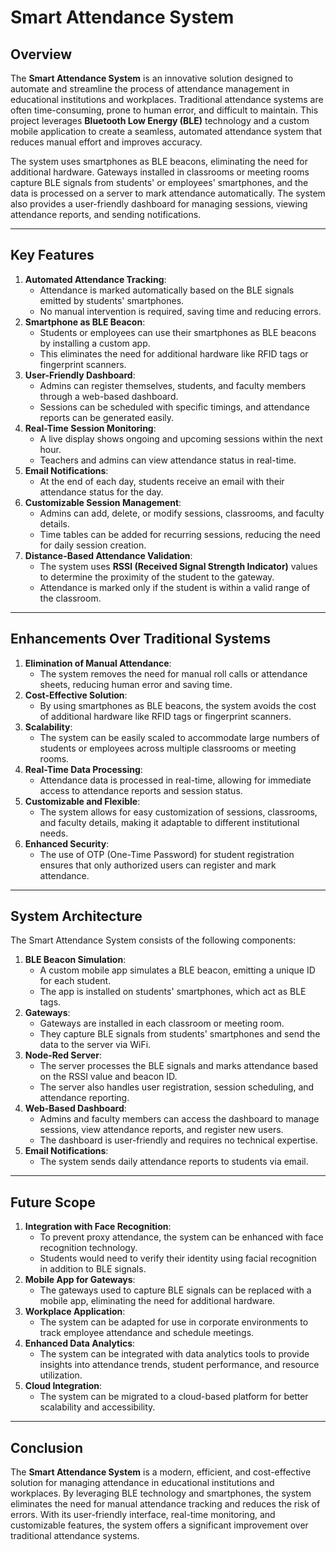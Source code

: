 # Smart Attendance System

## Overview

The **Smart Attendance System** is an innovative solution designed to automate and streamline the process of attendance management in educational institutions and workplaces. Traditional attendance systems are often time-consuming, prone to human error, and difficult to maintain. This project leverages **Bluetooth Low Energy (BLE)** technology and a custom mobile application to create a seamless, automated attendance system that reduces manual effort and improves accuracy.

The system uses smartphones as BLE beacons, eliminating the need for additional hardware. Gateways installed in classrooms or meeting rooms capture BLE signals from students' or employees' smartphones, and the data is processed on a server to mark attendance automatically. The system also provides a user-friendly dashboard for managing sessions, viewing attendance reports, and sending notifications.

---

## Key Features

1. **Automated Attendance Tracking**:
    - Attendance is marked automatically based on the BLE signals emitted by students' smartphones.
    - No manual intervention is required, saving time and reducing errors.
2. **Smartphone as BLE Beacon**:
    - Students or employees can use their smartphones as BLE beacons by installing a custom app.
    - This eliminates the need for additional hardware like RFID tags or fingerprint scanners.
3. **User-Friendly Dashboard**:
    - Admins can register themselves, students, and faculty members through a web-based dashboard.
    - Sessions can be scheduled with specific timings, and attendance reports can be generated easily.
4. **Real-Time Session Monitoring**:
    - A live display shows ongoing and upcoming sessions within the next hour.
    - Teachers and admins can view attendance status in real-time.
5. **Email Notifications**:
    - At the end of each day, students receive an email with their attendance status for the day.
6. **Customizable Session Management**:
    - Admins can add, delete, or modify sessions, classrooms, and faculty details.
    - Time tables can be added for recurring sessions, reducing the need for daily session creation.
7. **Distance-Based Attendance Validation**:
    - The system uses **RSSI (Received Signal Strength Indicator)** values to determine the proximity of the student to the gateway.
    - Attendance is marked only if the student is within a valid range of the classroom.

---

## Enhancements Over Traditional Systems

1. **Elimination of Manual Attendance**:
    - The system removes the need for manual roll calls or attendance sheets, reducing human error and saving time.
2. **Cost-Effective Solution**:
    - By using smartphones as BLE beacons, the system avoids the cost of additional hardware like RFID tags or fingerprint scanners.
3. **Scalability**:
    - The system can be easily scaled to accommodate large numbers of students or employees across multiple classrooms or meeting rooms.
4. **Real-Time Data Processing**:
    - Attendance data is processed in real-time, allowing for immediate access to attendance reports and session status.
5. **Customizable and Flexible**:
    - The system allows for easy customization of sessions, classrooms, and faculty details, making it adaptable to different institutional needs.
6. **Enhanced Security**:
    - The use of OTP (One-Time Password) for student registration ensures that only authorized users can register and mark attendance.

---

## System Architecture

The Smart Attendance System consists of the following components:

1. **BLE Beacon Simulation**:
    - A custom mobile app simulates a BLE beacon, emitting a unique ID for each student.
    - The app is installed on students' smartphones, which act as BLE tags.
2. **Gateways**:
    - Gateways are installed in each classroom or meeting room.
    - They capture BLE signals from students' smartphones and send the data to the server via WiFi.
3. **Node-Red Server**:
    - The server processes the BLE signals and marks attendance based on the RSSI value and beacon ID.
    - The server also handles user registration, session scheduling, and attendance reporting.
4. **Web-Based Dashboard**:
    - Admins and faculty members can access the dashboard to manage sessions, view attendance reports, and register new users.
    - The dashboard is user-friendly and requires no technical expertise.
5. **Email Notifications**:
    - The system sends daily attendance reports to students via email.

---

## Future Scope

1. **Integration with Face Recognition**:
    - To prevent proxy attendance, the system can be enhanced with face recognition technology.
    - Students would need to verify their identity using facial recognition in addition to BLE signals.
2. **Mobile App for Gateways**:
    - The gateways used to capture BLE signals can be replaced with a mobile app, eliminating the need for additional hardware.
3. **Workplace Application**:
    - The system can be adapted for use in corporate environments to track employee attendance and schedule meetings.
4. **Enhanced Data Analytics**:
    - The system can be integrated with data analytics tools to provide insights into attendance trends, student performance, and resource utilization.
5. **Cloud Integration**:
    - The system can be migrated to a cloud-based platform for better scalability and accessibility.

---

## Conclusion

The **Smart Attendance System** is a modern, efficient, and cost-effective solution for managing attendance in educational institutions and workplaces. By leveraging BLE technology and smartphones, the system eliminates the need for manual attendance tracking and reduces the risk of errors. With its user-friendly interface, real-time monitoring, and customizable features, the system offers a significant improvement over traditional attendance systems.
